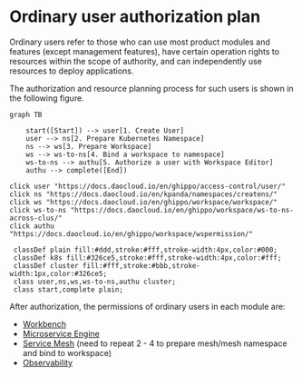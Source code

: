 # Ordinary user authorization plan

Ordinary users refer to those who can use most product modules and features (except management features), have certain operation rights to resources within the scope of authority, and can independently use resources to deploy applications.

The authorization and resource planning process for such users is shown in the following figure.

```mermaid
graph TB

    start([Start]) --> user[1. Create User]
    user --> ns[2. Prepare Kubernetes Namespace]
    ns --> ws[3. Prepare Workspace]
    ws --> ws-to-ns[4. Bind a workspace to namespace]
    ws-to-ns --> authu[5. Authorize a user with Workspace Editor]
    authu --> complete([End])
    
click user "https://docs.daocloud.io/en/ghippo/access-control/user/"
click ns "https://docs.daocloud.io/en/kpanda/namespaces/createns/"
click ws "https://docs.daocloud.io/en/ghippo/workspace/workspace/"
click ws-to-ns "https://docs.daocloud.io/en/ghippo/workspace/ws-to-ns-across-clus/"
click authu "https://docs.daocloud.io/en/ghippo/workspace/wspermission/"

 classDef plain fill:#ddd,stroke:#fff,stroke-width:4px,color:#000;
 classDef k8s fill:#326ce5,stroke:#fff,stroke-width:4px,color:#fff;
 classDef cluster fill:#fff,stroke:#bbb,stroke-width:1px,color:#326ce5;
 class user,ns,ws,ws-to-ns,authu cluster;
 class start,complete plain;
```

After authorization, the permissions of ordinary users in each module are:

- [Workbench](../permissions/amamba.md)
- [Microservice Engine](../permissions/skoala.md)
- [Service Mesh](../permissions/mspider.md) (need to repeat 2 - 4 to prepare mesh/mesh namespace and bind to workspace)
- [Observability](../../insight/intro/permission.md)
